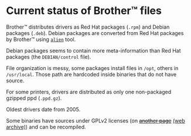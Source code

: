 Current status of Brother™ files
================================

Brother™ distributes drivers as Red Hat packages (`.rpm`) and Debian packages (`.deb`). Debian packages are converted from Red Hat packages by Brother™ using [`alien`](http://kitenet.net/programs/alien/) tool.

Debian packages seems to contain more meta-information than Red Hat packages (the `DEBIAN/control` file).

File organization is messy, some packages install files in `/opt`, others in `/usr/local`. Those path are hardcoded inside binaries that do not have source.

For some printers, drivers are distributed as only one non-packaged gzipped ppd (`.ppd.gz`).

Oldest drivers date from 2005.

Some binaries have sources under GPLv2 licenses (on ~~[another page](http://welcome.solutions.brother.com/bsc/public_s/id/linux/en/download_src.html)~~ [(web archive)](http://web.archive.org/web/20140319075144/http://welcome.solutions.brother.com/bsc/public_s/id/linux/en/download_src.html)) and can be recompiled.

